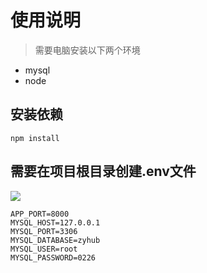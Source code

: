 # 使用说明
> 需要电脑安装以下两个环境
- mysql
- node


## 安装依赖
```
npm install
```

## 需要在项目根目录创建.env文件
![](https://zyfullstack-images.oss-cn-shanghai.aliyuncs.com/img/20210623130059.png)

```
APP_PORT=8000
MYSQL_HOST=127.0.0.1
MYSQL_PORT=3306
MYSQL_DATABASE=zyhub
MYSQL_USER=root
MYSQL_PASSWORD=0226
```

